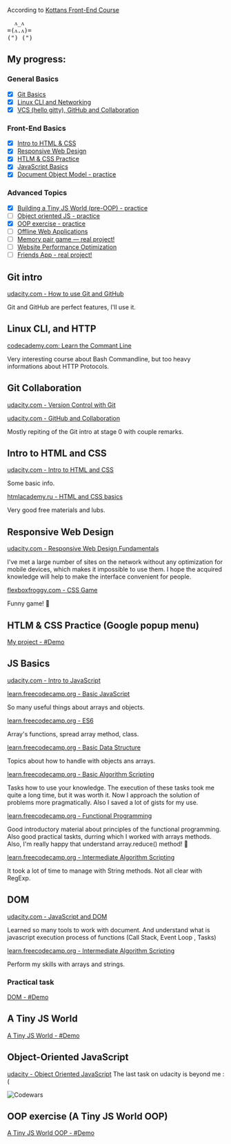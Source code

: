According to [Kottans Front-End Course](https://github.com/kottans/frontend/blob/master/contents.md)

<pre>  ᴧ_ᴧ
=(ᴧ.ᴧ)=
(")_(")</pre>

## My progress:

### General Basics

- [x] [Git Basics](https://github.com/kottans/frontend/blob/master/tasks/git-intro.md)
- [x] [Linux CLI and Networking](https://github.com/kottans/frontend/blob/master/tasks/linux-cli-http.md)
- [x] [VCS (hello gitty), GitHub and Collaboration](https://github.com/kottans/frontend/blob/master/tasks/git-collaboration.md)

### Front-End Basics

- [x] [Intro to HTML & CSS](https://github.com/kottans/frontend/blob/master/tasks/html-css-intro.md)
- [x] [Responsive Web Design](https://github.com/kottans/frontend/blob/master/tasks/html-css-responsive.md)
- [x] [HTLM & CSS Practice](https://github.com/kottans/frontend/blob/master/tasks/html-css-popup.md)
- [x] [JavaScript Basics](https://github.com/kottans/frontend/blob/master/tasks/js-basics.md)
- [x] [Document Object Model - practice](https://github.com/kottans/frontend/blob/master/tasks/js-dom.md)

### Advanced Topics

- [x] [Building a Tiny JS World (pre-OOP) - practice](https://github.com/kottans/frontend/blob/master/tasks/js-pre-oop.md)
- [ ] [Object oriented JS - practice](https://github.com/kottans/frontend/blob/master/tasks/js-oop.md)
- [x] [OOP exercise - practice](https://github.com/kottans/frontend/blob/master/tasks/js-post-oop.md)
- [ ] [Offline Web Applications](https://github.com/kottans/frontend/blob/master/tasks/app-design-offline.md)
- [ ] [Memory pair game — real project!](https://github.com/kottans/frontend/blob/master/tasks/memory-pair-game.md)
- [ ] [Website Performance Optimization](https://github.com/kottans/frontend/blob/master/tasks/app-design-performance.md)
- [ ] [Friends App - real project!](https://github.com/kottans/frontend/blob/master/tasks/friends-app.md)

## Git intro

[udacity.com - How to use Git and GitHub](./0_git_intro/udacity_git_intro.png)

Git and GitHub are perfect features, I'll use it.

## Linux CLI, and HTTP

[codecademy.com: Learn the Commant Line](./1_task_linux_cli/Completed.png)

Very interesting course about Bash Commandline,
but too heavy informations about HTTP Protocols.

## Git Collaboration

[udacity.com - Version Control with Git](./2_git_collaboration/what_is_version_control.png)

[udacity.com - GitHub and Collaboration](./2_git_collaboration/github_collaboration.png)

Mostly repiting of the Git intro at stage 0 with couple remarks.

## Intro to HTML and CSS

[udacity.com - Intro to HTML and CSS](./3_task_html_css_intro/html_css_intro.png)

Some basic info.

[htmlacademy.ru - HTML and CSS basics](./3_task_html_css_intro/htmlacademy.ru.png)

Very good free materials and lubs.

## Responsive Web Design

[udacity.com - Responsive Web Design Fundamentals](./4_task_responsive_web_design/responsive_web_design_fundamentals.png)

I've met a large number of sites on the network without any optimization for mobile devices, which makes it impossible to use them.
I hope the acquired knowledge will help to make the interface convenient for people.

[flexboxfroggy.com - CSS Game](./4_task_responsive_web_design/flexbox_froggy.png)

Funny game! :frog:

## HTLM & CSS Practice (Google popup menu)

[My project - #Demo](https://github.com/Temu4/Booble-popup)

## JS Basics

[udacity.com - Intro to JavaScript](./6_task_js_basics/intro_to_javascript.png)

[learn.freecodecamp.org - Basic JavaScript](./6_task_js_basics/freecodecamp_basic_js.png)

So many useful things about arrays and objects.

[learn.freecodecamp.org - ES6](./6_task_js_basics/freecodecamp_es6.png)

Array's functions, spread array method, class.

[learn.freecodecamp.org - Basic Data Structure](./6_task_js_basics/freecodecamp_basic_data_srtuctures.png)

Topics about how to handle with objects ans arrays.

[learn.freecodecamp.org - Basic Algorithm Scripting](./6_task_js_basics/freecodecamp_basic_algorithm_scriting.png)

Tasks how to use your knowledge.
The execution of these tasks took me quite a long time, but it was worth it. Now I approach the solution of problems more pragmatically. Also I saved a lot of gists for my use.

[learn.freecodecamp.org - Functional Programming](./6_task_js_basics/freecodecamp_functional_programming.png)

Good introductory material about principles of the functional programming. Also good practical taskts, durring which I worked with arrays methods. Also, I'm really happy that understand array.reduce() method! :notebook:

[learn.freecodecamp.org - Intermediate Algorithm Scripting](./6_task_js_basics/freecodecamp_intermediate_algorithm_scripting.png)

It took a lot of time to manage with String methods. Not all clear with RegExp.

## DOM

[udacity.com - JavaScript and DOM](./7_task_js_dom/udacity-js-dom.png)

Learned so many tools to work with document. And understand what is javascript execution process of functions (Call Stack, Event Loop , Tasks)

[learn.freecodecamp.org - Intermediate Algorithm Scripting](./7_task_js_dom/freecodecamp_intermediate_algorithm_scripting.png)

Perform my skills with arrays and strings.

### Practical task

[DOM - #Demo](https://temu4.github.io/weapons-explorer/)

## A Tiny JS World

[A Tiny JS World - #Demo](https://temu4.github.io/a-tiny-JS-world/)

## Object-Oriented JavaScript

[udacity - Object Oriented JavaScript](udacity-Object-Oriented-JavaScript.png)
The last task on udacity is beyond me :(

![Codewars](https://www.codewars.com/users/Temu4/badges/large)

## OOP exercise (A Tiny JS World OOP)

[A Tiny JS World OOP - #Demo](https://temu4.github.io/a-tiny-JS-world-oop/)
